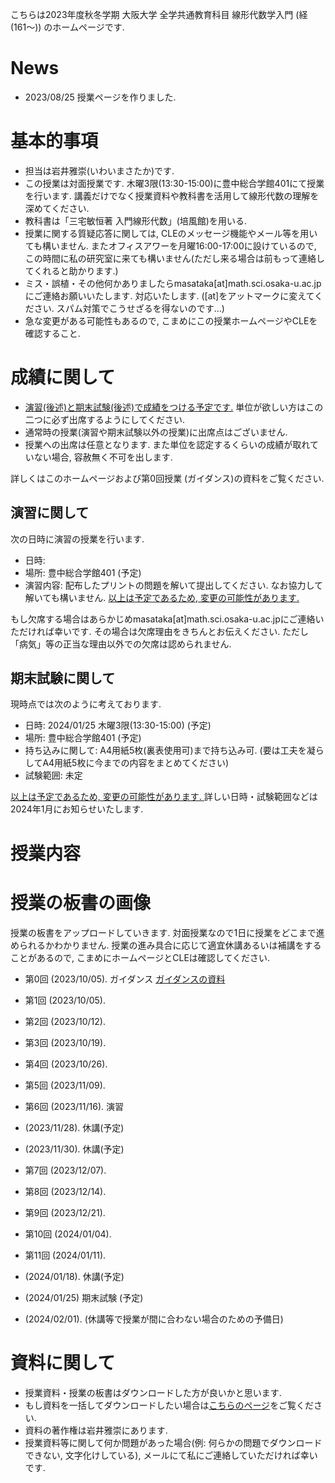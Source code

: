 

 こちらは2023年度秋冬学期 大阪大学 全学共通教育科目 線形代数学入門 (経(161〜)) のホームページです.
 
# News
- 2023/08/25 授業ページを作りました.

<!--
-  2023/02/10 期末試験の解答をアップロードしました. 皆様の成績を確定しました. 半年間どうもありがとうございました. 
- 2023/01/31 第11回授業で配布した演習問題の解答を修正しました. 
- 2023/01/10 2023年1月17日の授業は休講となります. 
- 2023/01/10 明けましておめでとうございます. 期末試験の情報を更新しました. 
- 2022/11/22 2022年12月20日の授業は休講となります. 
- 2022/10/04 ガイダンスを行いました. ガイダンス資料と授業資料をアップロードしました. 来週から黒板を使って授業を行い, 板書をアップロードしていきます
- 2022/09/16 授業ページを作りました.
-->

# 基本的事項

- 担当は岩井雅崇(いわいまさたか)です.
- この授業は対面授業です. 木曜3限(13:30-15:00)に豊中総合学館401にて授業を行います. 講義だけでなく授業資料や教科書を活用して線形代数の理解を深めてください.
- 教科書は「三宅敏恒著 入門線形代数」(培風館)を⽤いる.
- 授業に関する質疑応答に関しては, CLEのメッセージ機能やメール等を用いても構いません. またオフィスアワーを月曜16:00-17:00に設けているので, この時間に私の研究室に来ても構いません(ただし来る場合は前もって連絡してくれると助かります.)
- ミス・誤植・その他何かありましたらmasataka[at]math.sci.osaka-u.ac.jpにご連絡お願いいたします. 対応いたします. ([at]をアットマークに変えてください. スパム対策でこうせざるを得ないのです...)
- 急な変更がある可能性もあるので, こまめにこの授業ホームページやCLEを確認すること.


# 成績に関して

- <u>演習(後述)と期末試験(後述)で成績をつける予定です.</u> 単位が欲しい方はこの二つに必ず出席するようにしてください. 
- 通常時の授業(演習や期末試験以外の授業)に出席点はございません.
- 授業への出席は任意となります. また単位を認定するくらいの成績が取れていない場合, 容赦無く不可を出します. 

詳しくはこのホームページおよび第0回授業 (ガイダンス)の資料をご覧ください.

## 演習に関して
次の日時に演習の授業を行います. 
- 日時: 
- 場所: 豊中総合学館401 (予定)
- 演習内容: 配布したプリントの問題を解いて提出してください. なお協力して解いても構いません. 
<u>以上は予定であるため, 変更の可能性があります. </u> 

もし欠席する場合はあらかじめmasataka[at]math.sci.osaka-u.ac.jpにご連絡いただければ幸いです.
その場合は欠席理由をきちんとお伝えください. ただし「病気」等の正当な理由以外での欠席は認められません. 

## 期末試験に関して
現時点では次のように考えております. 
- 日時: 2024/01/25 木曜3限(13:30-15:00) (予定)
- 場所: 豊中総合学館401 (予定)
- 持ち込みに関して: A4用紙5枚(裏表使用可)まで持ち込み可. (要は工夫を凝らしてA4用紙5枚に今までの内容をまとめてください)
- 試験範囲: 未定

<u>以上は予定であるため, 変更の可能性があります. </u> 詳しい日時・試験範囲などは2024年1月にお知らせいたします.

<!--

## 期末試験の内容

期末試験とその解答はこちらです. 

[期末試験](https://github.com/masataka123/2022_winter_int/blob/master/material/0_期末試験.pdf)
[期末試験の解答例](https://github.com/masataka123/2022_winter_int/blob/master/material/0_期末試験解答.pdf)

期末試験をもとに皆様の成績を確定しました. 

## 期末試験の情報
期末試験で成績をつける予定です. 期末試験の情報は次のとおりです.
1. 期末試験の日時は2023年2月7日(火)2限(10:30-12:00)です. 試験開始5分前には着席しておいてください.
2. 期末試験の場所は豊中総合学館302です. 
3. 教科書・ノート等の持ち込みはできません. スマートフォン・携帯も使用できません.

試験の内容は次のとおりです. 
- 重積分の計算問題(2次元). 「第5回授業の重積分2 -累次積分」「第6回授業の重積分3 -重積分の変数変換公式-」の内容.
- 重積分の計算問題(3次元). 「第7回授業の重積分4 -3次元の積分と体積-」の内容.
- 広義積分. 「第8回授業の広義積分1-広義積分の定義とガウス積分-」の内容.

これらの内容が期末試験のメインとなります. これらの内容で100点程度を考えております. 
またおまけの問題は「第4回授業の重積分1 -重積分の定義-」と「第2回授業の一変数の積分1 -微分積分学の基本定理-」を考えております.これは解けることを想定していない問題です. 10点くらいを考えております. 

以下110点(ぐらい)で出来に応じて何か修正をします. 基本的な計算問題を解けていれば不可になることはありません. 逆を返すと「この計算問題は間違えるはずがない」という問題に関してありえない解答をしていれば, 不可になります.

# 中間レポートについて
- 中間レポートの採点は終了しました. 正答率92%でした, 大変よくできていました.
- 中間レポートの解答はこちらです. [中間レポートの解答例](https://github.com/masataka123/2022_summer_LA/blob/main/material/0_中間レポート_2022s_解答.pdf)
- 中間レポートをプログラミングを用いて解いてみました. その解答例はこちらです. [中間レポートのプログラミング例](https://github.com/masataka123/2022_summer_LA/blob/main/material/0_midterm_report_2022s.ipynb)
- 中間レポートの問題のリンクはこちらです. [中間レポートの問題](https://github.com/masataka123/2022_summer_LA/blob/main/material/0_中間レポート_2022s.pdf) 
[授業資料](https://github.com/masataka123/2022_winter_int/blob/main/material/0_授業資料.pdf)

-->


# 授業内容

<!--
授業内容は次のとおりです.

授業内容は次のとおりです.
1. 一変数の積分の定義と計算方法
2. 多変数の積分の定義と計算方法
3. 広義積分とガウス積分
4. 線績分とグリーンの定理
5. 授業のまとめ(試験対策)

[授業資料](https://github.com/masataka123/2022_winter_int/blob/master/material/0_一変数多変数の積分.pdf)


授業資料は授業の内容を要約した資料です. 基本的にはこの内容に沿って授業をします. 資料に関してはクリックすると見れるようになります. もし見れない場合は右上に"download"ボタンがあるのでそれをクリックするとダウンロードできます.

(2022/10/04 注: CLEからこのページを見るとダウンロードできない可能性があります. その場合はhttps://masataka123.github.io/2022_winter_int/とリンクを打ってCLE外から見てください. )
-->

# 授業の板書の画像
授業の板書をアップロードしていきます.  対面授業なので1日に授業をどこまで進められるかわかりません. 授業の進み具合に応じて適宜休講あるいは補講をすることがあるので, こまめにホームページとCLEは確認してください. 

- 第0回 (2023/10/05). ガイダンス [ガイダンスの資料](https://github.com/masataka123/2023_winter_linearalgebra/blob/master/material/0_ガイダンス資料.pdf)

- 第1回 (2023/10/05). 

- 第2回 (2023/10/12).  

- 第3回 (2023/10/19).  

- 第4回 (2023/10/26).  

- 第5回 (2023/11/09).  

- 第6回 (2023/11/16).  演習

- (2023/11/28).  休講(予定)

- (2023/11/30).  休講(予定)

- 第7回 (2023/12/07).  

- 第8回 (2023/12/14).  

- 第9回 (2023/12/21).  

- 第10回 (2024/01/04).  

- 第11回 (2024/01/11).  

-  (2024/01/18).  休講(予定)

-  (2024/01/25) 期末試験 (予定) 

-  (2024/02/01).  (休講等で授業が間に合わない場合のための予備日)

<!--
- 第2回 (2022/10/11). 一変数の積分1 -微分積分学の基本定理- [第2回授業板書](https://github.com/masataka123/2022_winter_int/blob/master/material/2_授業板書.pdf)
-->

# 資料に関して

- 授業資料・授業の板書はダウンロードした方が良いかと思います.
- もし資料を一括してダウンロードしたい場合は[こちらのページ](https://github.com/masataka123/2022_winter_int/tree/master/material)をご覧ください.
- 資料の著作権は岩井雅崇にあります. 
- 授業資料等に関して何か問題があった場合(例: 何らかの問題でダウンロードできない, 文字化けしている), メールにて私にご連絡していただければ幸いです.

<!--
# その他 
(2020/11/16 時点) 
 ~~のホームページ上で授業資料を見ると日本語が表示されない現象が見られます. 
おそらくgithubの方に問題があるようで, 現状で打つ手はありません. (twitterで調べてみると, 同様の現象があって困っている人がいました. slideshareでも同様の問題が生じていたこともあり, それと同じらしいです. 文字コードによる問題?)
もし何か改善策を知っている方は, メールにてご連絡していただければ幸いです.~~

# 成績の付け方の補足. 
中間レポートと期末レポートでつける予定ですが, 一応上の人にまだ確認中です.
おそらく大丈夫ですが, 急な変更もございますので, このホームページで最新情報を確認して下さい.
他にも上の人からの要請等あった場合は変更がある可能性があるので, こまめに最新情報を確認して下さい.
-->
